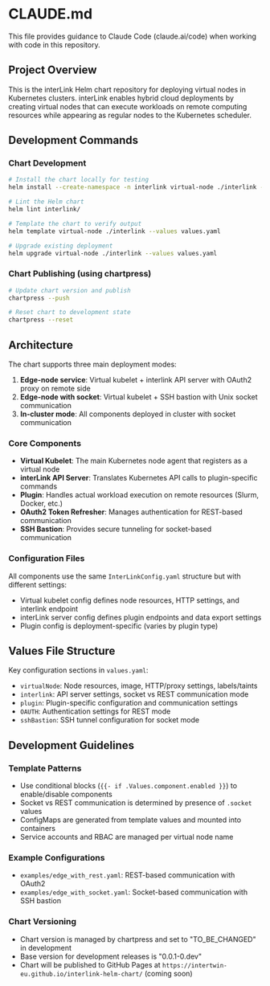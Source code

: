 # CLAUDE.md

This file provides guidance to Claude Code (claude.ai/code) when working
with code in this repository.

## Project Overview

This is the interLink Helm chart repository for deploying virtual nodes in
Kubernetes clusters. interLink enables hybrid cloud deployments by creating
virtual nodes that can execute workloads on remote computing resources while
appearing as regular nodes to the Kubernetes scheduler.

## Development Commands

### Chart Development

```bash
# Install the chart locally for testing
helm install --create-namespace -n interlink virtual-node ./interlink --values values.yaml

# Lint the Helm chart
helm lint interlink/

# Template the chart to verify output
helm template virtual-node ./interlink --values values.yaml

# Upgrade existing deployment
helm upgrade virtual-node ./interlink --values values.yaml
```

### Chart Publishing (using chartpress)

```bash
# Update chart version and publish
chartpress --push

# Reset chart to development state
chartpress --reset
```

## Architecture

The chart supports three main deployment modes:

1. **Edge-node service**: Virtual kubelet + interlink API server with
   OAuth2 proxy on remote side
2. **Edge-node with socket**: Virtual kubelet + SSH bastion with Unix
   socket communication
3. **In-cluster mode**: All components deployed in cluster with socket
   communication

### Core Components

- **Virtual Kubelet**: The main Kubernetes node agent that registers as a
  virtual node
- **interLink API Server**: Translates Kubernetes API calls to
  plugin-specific commands
- **Plugin**: Handles actual workload execution on remote resources
  (Slurm, Docker, etc.)
- **OAuth2 Token Refresher**: Manages authentication for REST-based
  communication
- **SSH Bastion**: Provides secure tunneling for socket-based communication

### Configuration Files

All components use the same `InterLinkConfig.yaml` structure but with
different settings:

- Virtual kubelet config defines node resources, HTTP settings, and
  interlink endpoint
- interLink server config defines plugin endpoints and data export settings
- Plugin config is deployment-specific (varies by plugin type)

## Values File Structure

Key configuration sections in `values.yaml`:

- `virtualNode`: Node resources, image, HTTP/proxy settings, labels/taints
- `interlink`: API server settings, socket vs REST communication mode
- `plugin`: Plugin-specific configuration and communication settings
- `OAUTH`: Authentication settings for REST mode
- `sshBastion`: SSH tunnel configuration for socket mode

## Development Guidelines

### Template Patterns

- Use conditional blocks (`{{- if .Values.component.enabled }}`) to
  enable/disable components
- Socket vs REST communication is determined by presence of `.socket`
  values
- ConfigMaps are generated from template values and mounted into
  containers
- Service accounts and RBAC are managed per virtual node name

### Example Configurations

- `examples/edge_with_rest.yaml`: REST-based communication with OAuth2
- `examples/edge_with_socket.yaml`: Socket-based communication with SSH
  bastion

### Chart Versioning

- Chart version is managed by chartpress and set to "TO_BE_CHANGED" in
  development
- Base version for development releases is "0.0.1-0.dev"
- Chart will be published to GitHub Pages at
  `https://intertwin-eu.github.io/interlink-helm-chart/` (coming soon)
